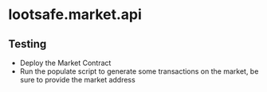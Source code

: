 # lootsafe.market.api


## Testing
- Deploy the Market Contract
- Run the populate script to generate some transactions on the market, be sure to provide the market address
